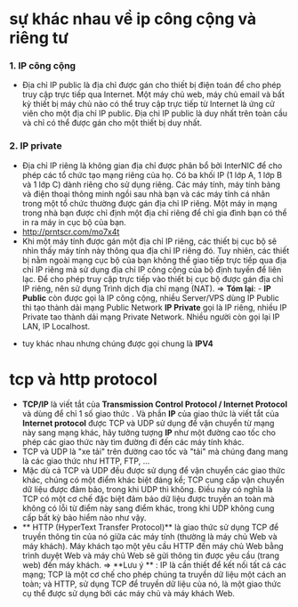 ﻿# sự khác nhau về ip công cộng và riêng tư
### 1. IP công cộng 
- Địa chỉ IP public là địa chỉ được gán cho thiết bị điện toán để cho phép truy cập trực tiếp qua Internet. Một máy chủ web, máy chủ email và bất kỳ thiết bị máy chủ nào có thể truy cập trực tiếp từ Internet là ứng cử viên cho một địa chỉ IP public. Địa chỉ IP public là duy nhất trên toàn cầu và chỉ có thể được gán cho một thiết bị duy nhất.
### 2. IP private
- Địa chỉ IP riêng là không gian địa chỉ được phân bổ bởi InterNIC để cho phép các tổ chức tạo mạng riêng của họ. Có ba khối IP (1 lớp A, 1 lớp B và 1 lớp C) dành riêng cho sử dụng riêng. Các máy tính, máy tính bảng và điện thoại thông minh ngồi sau nhà bạn và các máy tính cá nhân trong một tổ chức thường được gán địa chỉ IP riêng. Một máy in mạng trong nhà bạn được chỉ định một địa chỉ riêng để chỉ gia đình bạn có thể in ra máy in cục bộ của bạn.
- http://prntscr.com/mo7x4t
- Khi một máy tính được gán một địa chỉ IP riêng, các thiết bị cục bộ sẽ nhìn thấy máy tính này thông qua địa chỉ IP riêng đó. Tuy nhiên, các thiết bị nằm ngoài mạng cục bộ của bạn không thể giao tiếp trực tiếp qua địa chỉ IP riêng mà sử dụng địa chỉ IP công cộng của bộ định tuyến để liên lạc. Để cho phép truy cập trực tiếp vào thiết bị cục bộ được gán địa chỉ IP riêng, nên sử dụng Trình dịch địa chỉ mạng (NAT).
=> **Tóm lại**: - **IP Public** còn được gọi là IP công cộng, nhiều Server/VPS dùng IP Public thì tạo thành dải mạng Public Network
**IP Private** gọi là IP riêng, nhiều IP Private tao thành dải mạng Private Network. Nhiều người còn gọi lại IP LAN, IP Localhost.
+ tuy khác nhau nhưng chúng được gọi chung là **IPV4**
# tcp và http protocol
- **TCP/IP** là viết tắt của **Transmission Control Protocol / Internet Protocol** và dùng để chỉ 1 số giao thức . Và phần **IP** của giao thức là viết tắt của **Internet protocol**  được TCP và UDP sử dụng để vận chuyển từ mạng này sang mạng khác, hãy tưởng tượng **IP** như một đường cao tốc cho phép các giao thức này tìm đường đi đến các máy tính khác.
- TCP và UDP là "xe tải" trên đường cao tốc và "tải" mà chúng đang mang là các giao thức như HTTP, FTP, ...
- Mặc dù cả TCP và UDP đều được sử dụng để vận chuyển các giao thức khác, chúng có một điểm khác biệt đáng kể; TCP cung cấp vận chuyển dữ liệu được đảm bảo, trong khi UDP thì không. Điều này có nghĩa là TCP có một cơ chế đặc biệt đảm bảo dữ liệu được truyền an toàn mà không có lỗi từ điểm này sang điểm khác, trong khi UDP không cung cấp bất kỳ bảo hiểm nào như vậy.
- ** HTTP (HyperText Transfer Protocol)** là giao thức sử dụng TCP để truyền thông tin của nó giữa các máy tính (thường là máy chủ Web và máy khách). Máy khách tạo một yêu cầu HTTP đến máy chủ Web bằng trình duyệt Web và máy chủ Web sẽ gửi thông tin được yêu cầu (trang web) đến máy khách.
=> **Lưu ý ** : IP là cần thiết để kết nối tất cả các mạng; TCP là một cơ chế cho phép chúng ta truyền dữ liệu một cách an toàn; và HTTP, sử dụng TCP để truyền dữ liệu của nó, là một giao thức cụ thể được sử dụng bởi các máy chủ và máy khách Web.
